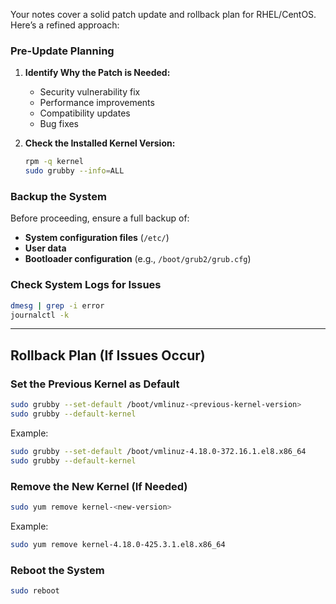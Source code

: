 Your notes cover a solid patch update and rollback plan for RHEL/CentOS. Here’s a refined approach:

### **Pre-Update Planning**
1. **Identify Why the Patch is Needed:**
   - Security vulnerability fix  
   - Performance improvements  
   - Compatibility updates  
   - Bug fixes  

2. **Check the Installed Kernel Version:**
   ```bash
   rpm -q kernel
   sudo grubby --info=ALL
   ```

### **Backup the System**
Before proceeding, ensure a full backup of:
   - **System configuration files** (`/etc/`)
   - **User data**  
   - **Bootloader configuration** (e.g., `/boot/grub2/grub.cfg`)

### **Check System Logs for Issues**
   ```bash
   dmesg | grep -i error
   journalctl -k
   ```

---

## **Rollback Plan (If Issues Occur)**
### **Set the Previous Kernel as Default**
   ```bash
   sudo grubby --set-default /boot/vmlinuz-<previous-kernel-version>
   sudo grubby --default-kernel
   ```

Example:
   ```bash
   sudo grubby --set-default /boot/vmlinuz-4.18.0-372.16.1.el8.x86_64
   sudo grubby --default-kernel
   ```

### **Remove the New Kernel (If Needed)**
   ```bash
   sudo yum remove kernel-<new-version>
   ```

Example:
   ```bash
   sudo yum remove kernel-4.18.0-425.3.1.el8.x86_64
   ```

### **Reboot the System**
   ```bash
   sudo reboot
   ```


